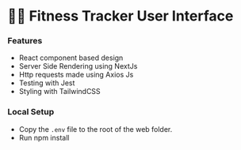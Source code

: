 # 🏃🏻 Fitness Tracker User Interface

### Features

- React component based design
- Server Side Rendering using NextJs
- Http requests made using Axios Js
- Testing with Jest
- Styling with TailwindCSS

### Local Setup

- Copy the `.env` file to the root of the web folder.
- Run npm install
